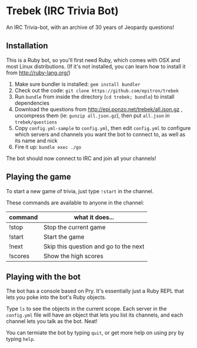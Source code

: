 # Trebek (IRC Trivia Bot)

An IRC Trivia-bot, with an archive of 30 years of Jeopardy questions!

## Installation

This is a Ruby bot, so you'll first need Ruby, which comes with OSX and most Linux distributions. (If it's not installed, you can learn how to install it from http://ruby-lang.org/)

 1. Make sure bundler is installed: `gem install bundler`
 1. Check out the code: `git clone https://github.com/epitron/trebek`
 1. Run `bundle` from inside the directory (`cd trebek; bundle`) to install dependencies
 1. Download the questions from http://epi.ponzo.net/trebek/all.json.gz , uncompress them (ie: `gunzip all.json.gz`), then put `all.json` in `trebek/questions`
 1. Copy `config.yml-sample` to `config.yml`, then edit `config.yml` to configure which servers and channels you want the bot to connect to, as well as its name and nick
 1. Fire it up: `bundle exec ./go`

The bot should now connect to IRC and join all your channels!

## Playing the game

To start a new game of trivia, just type `!start` in the channel.

These commands are available to anyone in the channel:

command    | what it does...
---------- | ------------------------------------------------
!stop      | Stop the current game
!start     | Start the game
!next      | Skip this question and go to the next
!scores    | Show the high scores

## Playing with the bot

The bot has a console based on Pry. It's essentially just a Ruby REPL that lets you poke into the bot's Ruby objects.

Type `ls` to see the objects in the current scope. Each server in the `config.yml` file will have an object that lets you list its channels, and each channel lets you talk as the bot. Neat!

You can termiate the bot by typing `quit`, or get more help on using pry by typing `help`.
